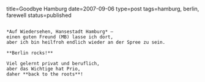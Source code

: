 title=Goodbye Hamburg
date=2007-09-06
type=post
tags=hamburg, berlin, farewell
status=published
~~~~~~

*Auf Wiedersehen, Hansestadt Hamburg* –
einen guten Freund (MB) lasse ich dort,
aber ich bin heilfroh endlich wieder an der Spree zu sein.

**Berlin rocks!**

Viel gelernt privat und beruflich,
aber das Wichtige hat Prio,
daher **back to the roots**!
